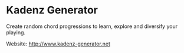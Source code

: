 # Kadenz Generator

Create random chord progressions to learn, explore and diversify your playing.

Website: <http://www.kadenz-generator.net>
